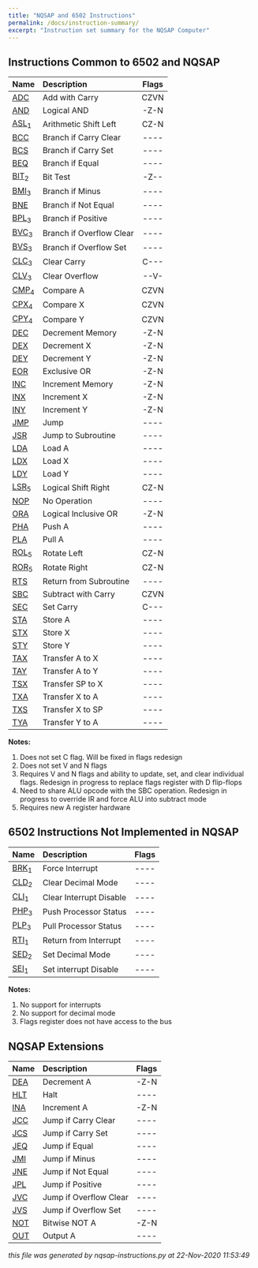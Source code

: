 ```yaml
---
title: "NQSAP and 6502 Instructions"
permalink: /docs/instruction-summary/
excerpt: "Instruction set summary for the NQSAP Computer"
---
```


## Instructions Common to 6502 and NQSAP

|Name|Description|Flags|
|:---|:---|:---:|
|[ADC](../in-details#ADC)|Add with Carry|CZVN|
|[AND](../in-details#AND)|Logical AND|-Z-N|
|[ASL](../in-details#ASL)<sub>1</sub>|Arithmetic Shift Left|CZ-N|
|[BCC](../in-details#BCC)|Branch if Carry Clear|----|
|[BCS](../in-details#BCS)|Branch if Carry Set|----|
|[BEQ](../in-details#BEQ)|Branch if Equal|----|
|[BIT](../in-details#BIT)<sub>2</sub>|Bit Test|-Z--|
|[BMI](../in-details#BMI)<sub>3</sub>|Branch if Minus|----|
|[BNE](../in-details#BNE)|Branch if Not Equal|----|
|[BPL](../in-details#BPL)<sub>3</sub>|Branch if Positive|----|
|[BVC](../in-details#BVC)<sub>3</sub>|Branch if Overflow Clear|----|
|[BVS](../in-details#BVS)<sub>3</sub>|Branch if Overflow Set|----|
|[CLC](../in-details#CLC)<sub>3</sub>|Clear Carry|C---|
|[CLV](../in-details#CLV)<sub>3</sub>|Clear Overflow|--V-|
|[CMP](../in-details#CMP)<sub>4</sub>|Compare A|CZVN|
|[CPX](../in-details#CPX)<sub>4</sub>|Compare X|CZVN|
|[CPY](../in-details#CPY)<sub>4</sub>|Compare Y|CZVN|
|[DEC](../in-details#DEC)|Decrement Memory|-Z-N|
|[DEX](../in-details#DEX)|Decrement X|-Z-N|
|[DEY](../in-details#DEY)|Decrement Y|-Z-N|
|[EOR](../in-details#EOR)|Exclusive OR|-Z-N|
|[INC](../in-details#INC)|Increment Memory|-Z-N|
|[INX](../in-details#INX)|Increment X|-Z-N|
|[INY](../in-details#INY)|Increment Y|-Z-N|
|[JMP](../in-details#JMP)|Jump|----|
|[JSR](../in-details#JSR)|Jump to Subroutine|----|
|[LDA](../in-details#LDA)|Load A|----|
|[LDX](../in-details#LDX)|Load X|----|
|[LDY](../in-details#LDY)|Load Y|----|
|[LSR](../in-details#LSR)<sub>5</sub>|Logical Shift Right|CZ-N|
|[NOP](../in-details#NOP)|No Operation|----|
|[ORA](../in-details#ORA)|Logical Inclusive OR|-Z-N|
|[PHA](../in-details#PHA)|Push A|----|
|[PLA](../in-details#PLA)|Pull A|----|
|[ROL](../in-details#ROL)<sub>5</sub>|Rotate Left|CZ-N|
|[ROR](../in-details#ROR)<sub>5</sub>|Rotate Right|CZ-N|
|[RTS](../in-details#RTS)|Return from Subroutine|----|
|[SBC](../in-details#SBC)|Subtract with Carry|CZVN|
|[SEC](../in-details#SEC)|Set Carry|C---|
|[STA](../in-details#STA)|Store A|----|
|[STX](../in-details#STX)|Store X|----|
|[STY](../in-details#STY)|Store Y|----|
|[TAX](../in-details#TAX)|Transfer A to X|----|
|[TAY](../in-details#TAY)|Transfer A to Y|----|
|[TSX](../in-details#TSX)|Transfer SP to X|----|
|[TXA](../in-details#TXA)|Transfer X to A|----|
|[TXS](../in-details#TXS)|Transfer X to SP|----|
|[TYA](../in-details#TYA)|Transfer Y to A|----|

**Notes:**
1. Does not set C flag.  Will be fixed in flags redesign
1. Does not set V and N flags
1. Requires V and N flags and ability to update, set, and clear individual flags. Redesign in progress to replace flags register with D flip-flops
1. Need to share ALU opcode with the SBC operation.  Redesign in progress to override IR and force ALU into subtract mode
1. Requires new A register hardware
## 6502 Instructions Not Implemented in NQSAP

|Name|Description|Flags|
|:---|:---|:---:|
|[BRK](../in-details#BRK)<sub>1</sub>|Force Interrupt|----|
|[CLD](../in-details#CLD)<sub>2</sub>|Clear Decimal Mode|----|
|[CLI](../in-details#CLI)<sub>1</sub>|Clear Interrupt Disable|----|
|[PHP](../in-details#PHP)<sub>3</sub>|Push Processor Status|----|
|[PLP](../in-details#PLP)<sub>3</sub>|Pull Processor Status|----|
|[RTI](../in-details#RTI)<sub>1</sub>|Return from Interrupt|----|
|[SED](../in-details#SED)<sub>2</sub>|Set Decimal Mode|----|
|[SEI](../in-details#SEI)<sub>1</sub>|Set interrupt Disable|----|

**Notes:**
1. No support for interrupts
1. No support for decimal mode
1. Flags register does not have access to the bus
## NQSAP Extensions

|Name|Description|Flags|
|:---|:---|:---:|
|[DEA](../in-details#DEA)|Decrement A|-Z-N|
|[HLT](../in-details#HLT)|Halt|----|
|[INA](../in-details#INA)|Increment A|-Z-N|
|[JCC](../in-details#JCC)|Jump if Carry Clear|----|
|[JCS](../in-details#JCS)|Jump if Carry Set|----|
|[JEQ](../in-details#JEQ)|Jump if Equal|----|
|[JMI](../in-details#JMI)|Jump if Minus|----|
|[JNE](../in-details#JNE)|Jump if Not Equal|----|
|[JPL](../in-details#JPL)|Jump if Positive|----|
|[JVC](../in-details#JVC)|Jump if Overflow Clear|----|
|[JVS](../in-details#JVS)|Jump if Overflow Set|----|
|[NOT](../in-details#NOT)|Bitwise NOT A|-Z-N|
|[OUT](../in-details#OUT)|Output A|----|


*this file was generated by nqsap-instructions.py at 22-Nov-2020 11:53:49*
